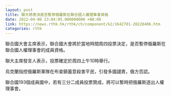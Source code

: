 ```yaml
---
layout: post
title: 聯大將表決是否暫停俄羅斯在聯合國人權理事會資格
date: 2022-04-06 23:04:05.000000000 +08:00
link: https://news.rthk.hk/rthk/ch/component/k2/1642781-20220406.htm
categories: rthk
---
```


聯合國大會主席表示，聯合國大會將於當地時間周四投票決定，是否暫停俄羅斯在聯合國人權理事會的成員資格。

聯大主席發言人表示，投票確定於周四上午10時舉行。

烏克蘭指控俄羅斯軍隊在布查鎮蓄意殺害平民，引發多國譴責，俄方否認。

聯合國193個成員國中，若有三分二成員投票贊成，將可以暫時把俄羅斯逐出人權理事會。
